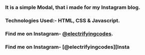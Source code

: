 ### It is a simple Modal, that i made for my Instagram blog.

### Technologies Used:- HTML, CSS & Javascript.

### Find me on Instagram- [@electrifyingcodes][Instagram].
### Find me on Instagram- [@electrifyingcodes][Insta
[Instagram]: https://www.instagram.com/electrifying_codes
